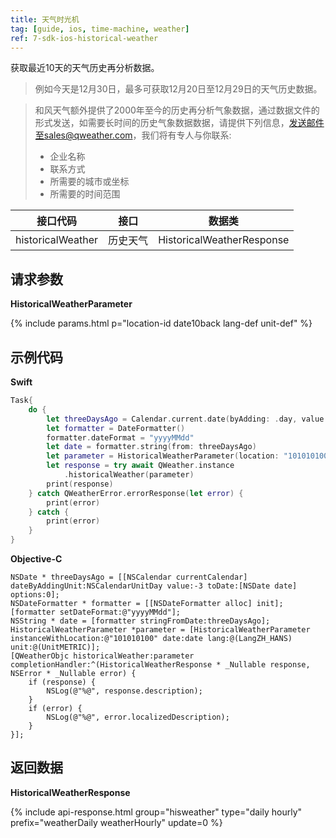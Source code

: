 ```yaml
---
title: 天气时光机
tag: [guide, ios, time-machine, weather]
ref: 7-sdk-ios-historical-weather
---
```


获取最近10天的天气历史再分析数据。

> 例如今天是12月30日，最多可获取12月20日至12月29日的天气历史数据。

> 和风天气额外提供了2000年至今的历史再分析气象数据，通过数据文件的形式发送，如需要长时间的历史气象数据数据，请提供下列信息，发送邮件至sales@qweather.com，我们将有专人与你联系:
> 
> * 企业名称
> * 联系方式
> * 所需要的城市或坐标
> * 所需要的时间范围

| 接口代码           | 接口          | 数据类                     |
| ---------------   | ----------- | -------------------------- |
| historicalWeather | 历史天气      | HistoricalWeatherResponse |

## 请求参数

**HistoricalWeatherParameter**

{% include params.html p="location-id date10back lang-def unit-def" %}

## 示例代码

**Swift**

```swift
Task{
    do {
        let threeDaysAgo = Calendar.current.date(byAdding: .day, value: -3, to: Date())!
        let formatter = DateFormatter()
        formatter.dateFormat = "yyyyMMdd"
        let date = formatter.string(from: threeDaysAgo)
        let parameter = HistoricalWeatherParameter(location: "101010100", date: date)
        let response = try await QWeather.instance
            .historicalWeather(parameter)
        print(response)
    } catch QWeatherError.errorResponse(let error) {
        print(error)
    } catch {
        print(error)
    }
}
```

**Objective-C**

```objc
NSDate * threeDaysAgo = [[NSCalendar currentCalendar] dateByAddingUnit:NSCalendarUnitDay value:-3 toDate:[NSDate date] options:0];
NSDateFormatter * formatter = [[NSDateFormatter alloc] init];
[formatter setDateFormat:@"yyyyMMdd"];
NSString * date = [formatter stringFromDate:threeDaysAgo];
HistoricalWeatherParameter *parameter = [HistoricalWeatherParameter instanceWithLocation:@"101010100" date:date lang:@(LangZH_HANS) unit:@(UnitMETRIC)];
[QWeatherObjc historicalWeather:parameter completionHandler:^(HistoricalWeatherResponse * _Nullable response, NSError * _Nullable error) {
    if (response) {
        NSLog(@"%@", response.description);
    }
    if (error) {
        NSLog(@"%@", error.localizedDescription);
    }
}];
```
## 返回数据

**HistoricalWeatherResponse**

{% include api-response.html group="hisweather" type="daily hourly" prefix="weatherDaily weatherHourly" update=0 %}
